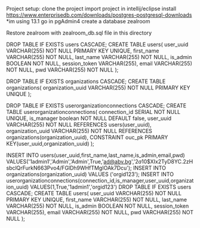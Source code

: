 Project setup: clone the project import project in intellij/eclipse install https://www.enterprisedb.com/downloads/postgres-postgresql-downloads *im using 13.1 go in pgAdmin4 create a database zealroom

Restore zealroom with zealroom_db.sql file in this directory

DROP TABLE IF EXISTS users CASCADE;
CREATE TABLE users(
user_uuid VARCHAR(255) NOT NULL PRIMARY KEY UNIQUE,
first_name VARCHAR(255) NOT NULL,
last_name VARCHAR(255) NOT NULL,
is_admin BOOLEAN NOT NULL,
session_token VARCHAR(255),
email VARCHAR(255) NOT NULL,
pwd VARCHAR(255) NOT NULL
);

DROP TABLE IF EXISTS organizations CASCADE;
CREATE TABLE organizations(
organization_uuid VARCHAR(255) NOT NULL PRIMARY KEY UNIQUE
);

DROP TABLE IF EXISTS userorganizationconnections CASCADE;
CREATE TABLE userorganizationconnections(
connection_id SERIAL NOT NULL UNIQUE,
is_manager boolean NOT NULL DEFAULT false,
user_uuid VARCHAR(255) NOT NULL REFERENCES users(user_uuid),	organization_uuid VARCHAR(255) NOT NULL REFERENCES organizations(organization_uuid),
CONSTRAINT ouc_pk PRIMARY KEY(user_uuid,organization_uuid)
);

INSERT INTO users(user_uuid,first_name,last_name,is_admin,email,pwd) VALUES('1admin1','Admin','Admin',True,'ad@abv.bg','$2a$10$XIx2TyD8YC.2zHsbclQrFurkN663Pvo4/FGlDh9WHfTMgIOAk7Dcu');
INSERT INTO organizations(organization_uuid) VALUES ('orgid123');
INSERT INTO userorganizationconnections(connection_id,is_manager,user_uuid,organization_uuid) VALUES(1,True,'1admin1','orgid123')
DROP TABLE IF EXISTS users CASCADE; CREATE TABLE users( user_uuid VARCHAR(255) NOT NULL PRIMARY KEY UNIQUE, first_name VARCHAR(255) NOT NULL, last_name VARCHAR(255) NOT NULL, is_admin BOOLEAN NOT NULL, session_token VARCHAR(255), email VARCHAR(255) NOT NULL, pwd VARCHAR(255) NOT NULL );
